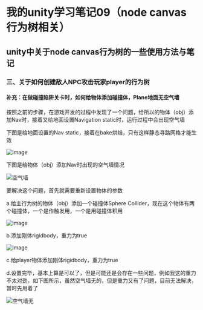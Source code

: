 # 我的unity学习笔记09（node canvas行为树相关）
## unity中关于node canvas行为树的一些使用方法与笔记
### 三、关于如何创建敌人NPC攻击玩家player的行为树
#### 补充：在做碰撞陷阱关卡时，如何给物体添加碰撞体，Plane地面无空气墙
按照之前的步骤，在游戏开发的过程中发现了一个问题，给所以的物体（obj）添加Nav时，接着又给地面设置Navigation static时，运行过程中会出现空气墙

下图是给地面设置的Nav static，接着在bake烘焙，只有这样静态寻路网格才能生效

![image](https://user-images.githubusercontent.com/34855327/170717214-ab919824-596a-4eaa-bf20-c39c952ecc39.png)

下图是给物体（obj）添加Nav时出现的空气墙情况

![空气墙](https://user-images.githubusercontent.com/34855327/170717828-3ccfd751-4ae8-426d-8148-45de965a3040.gif)

要解决这个问题，首先就需要重新设置物体的参数

a.给主行为树的物体（obj）添加一个碰撞体Sphere Collider，现在这个物体有两个碰撞体，一个是作触发用，一个是用碰撞体积用

![image](https://user-images.githubusercontent.com/34855327/170718267-e1fc4924-0460-4f4a-86e8-4ddab082c758.png)

b.添加刚体rigidbody，重力为true

![image](https://user-images.githubusercontent.com/34855327/170718395-66344d1f-73de-4a13-b4a1-86c967da1fa9.png)

c.给player物体添加刚体rigidbody，重力为true

d.设置完毕，基本上算是可以了，但是可能还是会存在一些问题，例如我这的重力不太对劲，如下图所示，虽然空气墙无的，但是重力又有了问题，目前无法解决，暂时先用着了

![空气墙无](https://user-images.githubusercontent.com/34855327/170721101-4eae53f6-ee03-44b6-b007-c4633b205c58.gif)






